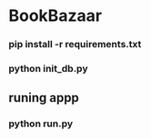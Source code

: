 # BookBazaar

### pip install -r requirements.txt

### python init_db.py

## runing appp

### python run.py
